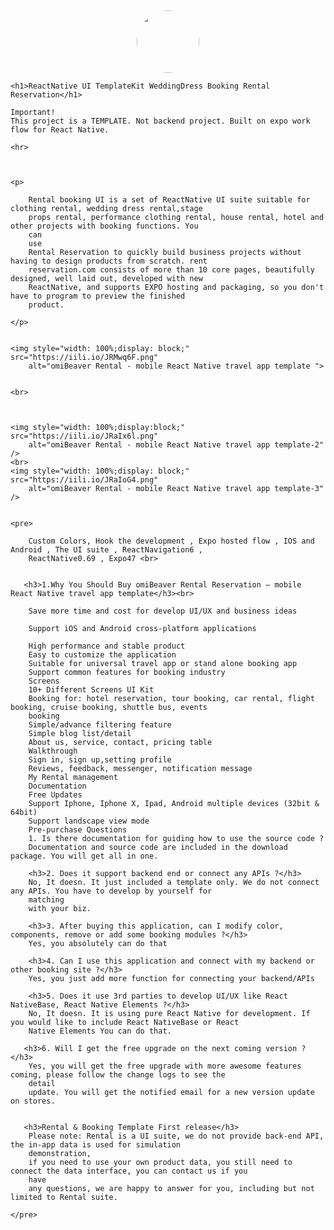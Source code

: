  <img src="https://iili.io/JRMwWnS.png" style="display: block;border-radius: 50%;width: 100px;margin: 10px auto;" />

    <h1>ReactNative UI TemplateKit WeddingDress Booking Rental Reservation</h1>

    Important!
    This project is a TEMPLATE. Not backend project. Built on expo work flow for React Native.

    <hr>



    <p>

        Rental booking UI is a set of ReactNative UI suite suitable for clothing rental, wedding dress rental,stage
        props rental, performance clothing rental, house rental, hotel and other projects with booking functions. You
        can
        use
        Rental Reservation to quickly build business projects without having to design products from scratch. rent
        reservation.com consists of more than 10 core pages, beautifully designed, well laid out, developed with new
        ReactNative, and supports EXPO hosting and packaging, so you don't have to program to preview the finished
        product.

    </p>


    <img style="width: 100%;display: block;" src="https://iili.io/JRMwq6F.png"
        alt="omiBeaver Rental - mobile React Native travel app template ">


    <br>



    <img style="width: 100%;display:block;" src="https://iili.io/JRaIx6l.png"
        alt="omiBeaver Rental - mobile React Native travel app template-2" />
    <br>
    <img style="width: 100%;display: block;" src="https://iili.io/JRaIoG4.png"
        alt="omiBeaver Rental - mobile React Native travel app template-3" />


    <pre>

        Custom Colors, Hook the development , Expo hosted flow , IOS and Android , The UI suite , ReactNavigation6 ,
        ReactNative0.69 , Expo47 <br>
    
    
       <h3>1.Why You Should Buy omiBeaver Rental Reservation – mobile React Native travel app template</h3><br>
    
        Save more time and cost for develop UI/UX and business ideas
    
        Support iOS and Android cross-platform applications
    
        High performance and stable product
        Easy to customize the application
        Suitable for universal travel app or stand alone booking app
        Support common features for booking industry
        Screens
        10+ Different Screens UI Kit
        Booking for: hotel reservation, tour booking, car rental, flight booking, cruise booking, shuttle bus, events
        booking
        Simple/advance filtering feature
        Simple blog list/detail
        About us, service, contact, pricing table
        Walkthrough
        Sign in, sign up,setting profile
        Reviews, feedback, messenger, notification message
        My Rental management
        Documentation
        Free Updates
        Support Iphone, Iphone X, Ipad, Android multiple devices (32bit & 64bit)
        Support landscape view mode
        Pre-purchase Questions
        1. Is there documentation for guiding how to use the source code ?
        Documentation and source code are included in the download package. You will get all in one.
    
        <h3>2. Does it support backend end or connect any APIs ?</h3>
        No, It doesn. It just included a template only. We do not connect any APIs. You have to develop by yourself for
        matching
        with your biz.
    
        <h3>3. After buying this application, can I modify color, components, remove or add some booking modules ?</h3>
        Yes, you absolutely can do that
    
        <h3>4. Can I use this application and connect with my backend or other booking site ?</h3>
        Yes, you just add more function for connecting your backend/APIs
    
        <h3>5. Does it use 3rd parties to develop UI/UX like React NativeBase, React Native Elements ?</h3>
        No, It doesn. It is using pure React Native for development. If you would like to include React NativeBase or React
        Native Elements You can do that.
    
       <h3>6. Will I get the free upgrade on the next coming version ?</h3>
        Yes, you will get the free upgrade with more awesome features coming, please follow the change logs to see the
        detail
        update. You will get the notified email for a new version update on stores.
    
    
       <h3>Rental & Booking Template First release</h3>
        Please note: Rental is a UI suite, we do not provide back-end API, the in-app data is used for simulation
        demonstration,
        if you need to use your own product data, you still need to connect the data interface, you can contact us if you
        have
        any questions, we are happy to answer for you, including but not limited to Rental suite.
    
    </pre>

